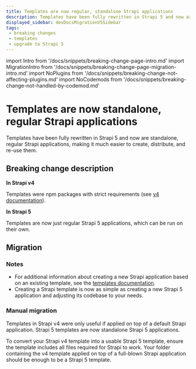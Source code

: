 ```yaml
---
title: Templates are now regular, standalone Strapi applications
description: Templates have been fully rewritten in Strapi 5 and now are standalone, regular Strapi applications, making it easier to create, distribute, and re-use them.
displayed_sidebar: devDocsMigrationV5Sidebar
tags:
 - breaking changes
 - templates
 - upgrade to Strapi 5
---
```


import Intro from '/docs/snippets/breaking-change-page-intro.md'
import MigrationIntro from '/docs/snippets/breaking-change-page-migration-intro.md'
import NoPlugins from '/docs/snippets/breaking-change-not-affecting-plugins.md'
import NoCodemods from '/docs/snippets/breaking-change-not-handled-by-codemod.md'

# Templates are now standalone, regular Strapi applications

Templates have been fully rewritten in Strapi 5 and now are standalone, regular Strapi applications, making it much easier to create, distribute, and re-use them.
<Intro />
<NoPlugins />
<NoCodemods />

## Breaking change description

<SideBySideContainer>

<SideBySideColumn>

**In Strapi v4**

<!-- TODO: update this link with docs-v4 just before the stable -->
Templates were npm packages with strict requirements (see [v4 documentation](https://docs.strapi.io/dev-docs/templates)).

</SideBySideColumn>

<SideBySideColumn>

**In Strapi 5**

Templates are now just regular Strapi 5 applications, which can be run on their own.

</SideBySideColumn>

</SideBySideContainer>

## Migration

<MigrationIntro />

### Notes

* For additional information about creating a new Strapi application based on an existing template, see the [templates documentation](/dev-docs/templates).
* Creating a Strapi template is now as simple as creating a new Strapi 5 application and adjusting its codebase to your needs.

### Manual migration

Templates in Strapi v4 were only useful if applied on top of a default Strapi application. Strapi 5 templates are now standalone Strapi 5 applications. 

To convert your Strapi v4 template into a usable Strapi 5 template, ensure the template includes all files required for Strapi to work. Your folder containing the v4 template applied on top of a full-blown Strapi application should be enough to be a Strapi 5 template.
